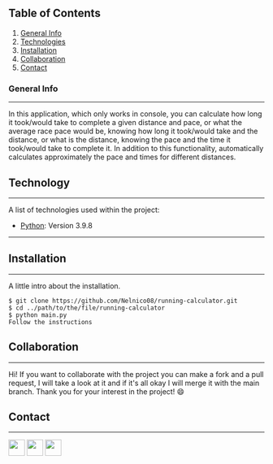 ## Table of Contents
1. [General Info](#general-info)
2. [Technologies](#technology)
3. [Installation](#installation)
4. [Collaboration](#collaboration)
5. [Contact](#contact)
### General Info
***
In this application, which only works in console, you can calculate how long it took/would take to complete a given distance and pace, or what the average race pace would be, knowing how long it took/would take and the distance, or what is the distance, knowing the pace and the time it took/would take to complete it. In addition to this functionality, automatically calculates approximately the pace and times for different distances.


## Technology
***
A list of technologies used within the project:
* [Python](https://www.python.org/): Version 3.9.8
***
## Installation
***
A little intro about the installation. 

```
$ git clone https://github.com/Nelnico08/running-calculator.git
$ cd ../path/to/the/file/running-calculator
$ python main.py
Follow the instructions
```

## Collaboration
***
Hi! If you want to collaborate with the project you can make a fork and a pull request, I will take a look at it and if it's all okay I will merge it with the main branch. Thank you for your interest in the project! :smile:
## Contact
***
<p align="left"> <a href="https://github.com/Nelnico08" target="_blank" rel="noreferrer"><img src="https://raw.githubusercontent.com/danielcranney/readme-generator/main/public/icons/socials/github.svg" width="32" height="32" /></a> <a href="https://www.instagram.com/nelnico08/" target="_blank" rel="noreferrer"><img src="https://raw.githubusercontent.com/danielcranney/readme-generator/main/public/icons/socials/instagram.svg" width="32" height="32" /></a> <a href="https://www.linkedin.com/in/nnescurra/" target="_blank" rel="noreferrer"><img src="https://raw.githubusercontent.com/danielcranney/readme-generator/main/public/icons/socials/linkedin.svg" width="32" height="32" /></a></p>
